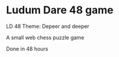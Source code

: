 Ludum Dare 48 game
==================

LD 48 Theme: Depeer and deeper

A small web chess puzzle game

Done in 48 hours

